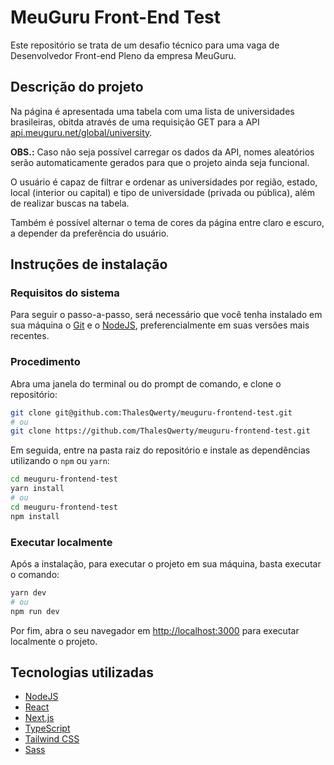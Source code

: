 # MeuGuru Front-End Test

Este repositório se trata de um desafio técnico para uma vaga de Desenvolvedor Front-end Pleno da empresa MeuGuru.

## Descrição do projeto

Na página é apresentada uma tabela com uma lista de universidades brasileiras, obitda através de uma requisição GET para a API [api.meuguru.net/global/university](https://api.meuguru.net/global/university).

**OBS.:** Caso não seja possível carregar os dados da API, nomes aleatórios serão automaticamente gerados para que o projeto ainda seja funcional.

O usuário é capaz de filtrar e ordenar as universidades por região, estado, local (interior ou capital) e tipo de universidade (privada ou pública), além de realizar buscas na tabela.

Também é possível alternar o tema de cores da página entre claro e escuro, a depender da preferência do usuário.

## Instruções de instalação

### Requisitos do sistema

Para seguir o passo-a-passo, será necessário que você tenha instalado em sua máquina o [Git](https://git-scm.com/) e o [NodeJS](https://nodejs.org/en/), preferencialmente em suas versões mais recentes.

### Procedimento

Abra uma janela do terminal ou do prompt de comando, e clone o repositório:

```bash
git clone git@github.com:ThalesQwerty/meuguru-frontend-test.git
# ou
git clone https://github.com/ThalesQwerty/meuguru-frontend-test.git
```

Em seguida, entre na pasta raiz do repositório e instale as dependências utilizando o `npm` ou `yarn`:

```bash
cd meuguru-frontend-test
yarn install
# ou
cd meuguru-frontend-test
npm install
```

### Executar localmente

Após a instalação, para executar o projeto em sua máquina, basta executar o comando:

```bash
yarn dev
# ou
npm run dev
```

Por fim, abra o seu navegador em [http://localhost:3000](http://localhost:3000) para executar localmente o projeto.

## Tecnologias utilizadas

- [NodeJS](https://nodejs.org/en/)
- [React](https://reactjs.org/)
- [Next.js](https://nextjs.org/)
- [TypeScript](https://www.typescriptlang.org/)
- [Tailwind CSS](https://tailwindcss.com/)
- [Sass](https://sass-lang.com/)
